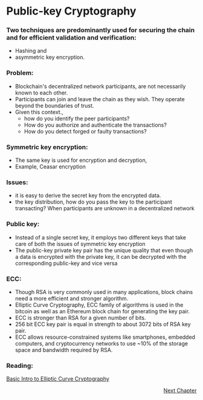 # Public-key Cryptography

### Two techniques are predominantly used for securing the chain and for efficient validation and verification:

- Hashing and 
- asymmetric key encryption.


### Problem:

- Blockchain's decentralized network participants,  are not necessarily known to each other. 
- Participants can join and leave the chain as they wish. They operate beyond the boundaries of trust. 
- Given this context., 
  - how do you identify the peer participants?
  - How do you authorize and authenticate the transactions? 
  - How do you detect forged or faulty transactions?


### Symmetric key encryption:

- The same key is used for encryption and decryption,
- Example, Ceasar encryption

### Issues:

- it is easy to derive the secret key from the encrypted data. 
- the key distribution, how do you pass the key to the participant transacting?  When participants are unknown in a decentralized network

### Public key:

- Instead of a single secret key, it employs two different keys that take care of both the issues of symmetric key encryption
- The public-key private key pair has the unique quality that even though a data is encrypted with the private key,  it can be decrypted with the corresponding public-key and vice versa

### ECC:

- Though RSA is very commonly used in many applications,  block chains need a more efficient and stronger algorithm. 
- Elliptic Curve Cryptography, ECC family of algorithms is used in the bitcoin as well as an Ethereum block chain for generating the key pair. 
- ECC is stronger than RSA for a given number of bits. 
- 256 bit ECC key pair is equal in strength to about 3072 bits of RSA key pair. 
- ECC allows resource-constrained systems like smartphones, embedded computers, and cryptocurrency networks to use ~10% of the storage space and bandwidth required by RSA.

### Reading:
[Basic Intro to Elliptic Curve Cryptography](https://qvault.io/cryptography/elliptic-curve-cryptography/)

<p align="right">
   <a href="./1.3.2 Hashing.md">Next Chapter</a>
</p>
